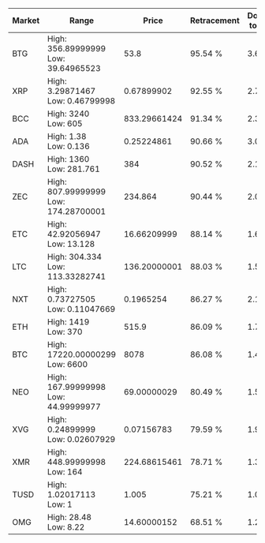 | Market | Range | Price| Retracement | Doubles to 50% |
| --- | --- | --- | --- | --- |
| BTG | High: 356.89999999<br />Low: 39.64965523 | 53.8 | 95.54 % | 3.69 |
| XRP | High: 3.29871467<br />Low: 0.46799998 | 0.67899902 | 92.55 % | 2.77 |
| BCC | High: 3240<br />Low: 605 | 833.29661424 | 91.34 % | 2.31 |
| ADA | High: 1.38<br />Low: 0.136 | 0.25224861 | 90.66 % | 3.00 |
| DASH | High: 1360<br />Low: 281.761 | 384 | 90.52 % | 2.14 |
| ZEC | High: 807.99999999<br />Low: 174.28700001 | 234.864 | 90.44 % | 2.09 |
| ETC | High: 42.92056947<br />Low: 13.128 | 16.66209999 | 88.14 % | 1.68 |
| LTC | High: 304.334<br />Low: 113.33282741 | 136.20000001 | 88.03 % | 1.53 |
| NXT | High: 0.73727505<br />Low: 0.11047669 | 0.1965254 | 86.27 % | 2.16 |
| ETH | High: 1419<br />Low: 370 | 515.9 | 86.09 % | 1.73 |
| BTC | High: 17220.00000299<br />Low: 6600 | 8078 | 86.08 % | 1.47 |
| NEO | High: 167.99999998<br />Low: 44.99999977 | 69.00000029 | 80.49 % | 1.54 |
| XVG | High: 0.24899999<br />Low: 0.02607929 | 0.07156783 | 79.59 % | 1.92 |
| XMR | High: 448.99999998<br />Low: 164 | 224.68615461 | 78.71 % | 1.36 |
| TUSD | High: 1.02017113<br />Low: 1 | 1.005 | 75.21 % | 1.01 |
| OMG | High: 28.48<br />Low: 8.22 | 14.60000152 | 68.51 % | 1.26 |
